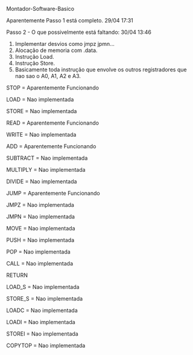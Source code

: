 Montador-Software-Basico

Aparentemente Passo 1 está completo. 29/04 17:31

Passo 2 - O que possivelmente está faltando: 30/04 13:46
  1. Implementar desvios como jmpz jpmn...
  2. Alocação de memoria com .data.
  3. Instrução Load.
  4. Instrução Store.
  5. Basicamente toda instrução que envolve os outros registradores que nao sao o A0, A1, A2 e A3.
  
STOP = Aparentemente Funcionando

LOAD = Nao implementada

STORE = Nao implementada

READ = Aparentemente Funcionando

WRITE = Nao implementada

ADD = Aparentemente Funcionando

SUBTRACT = Nao implementada

MULTIPLY = Nao implementada

DIVIDE = Nao implementada

JUMP = Aparentemente Funcionando

JMPZ = Nao implementada

JMPN = Nao implementada

MOVE = Nao implementada

PUSH = Nao implementada

POP = Nao implementada

CALL = Nao implementada

RETURN

LOAD_S = Nao implementada

STORE_S = Nao implementada

LOADC = Nao implementada

LOADI = Nao implementada

STOREI  = Nao implementada

COPYTOP  = Nao implementada
